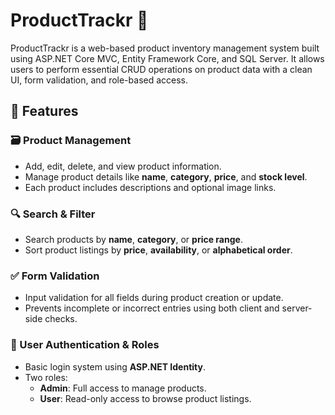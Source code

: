 # ProductTrackr 🚀
ProductTrackr is a web-based product inventory management system built using ASP.NET Core MVC, Entity Framework Core, and SQL Server. It allows users to perform essential CRUD operations on product data with a clean UI, form validation, and role-based access.

## 🚀 Features

### 🗃️ Product Management  
- Add, edit, delete, and view product information.  
- Manage product details like **name**, **category**, **price**, and **stock level**.  
- Each product includes descriptions and optional image links.

### 🔍 Search & Filter  
- Search products by **name**, **category**, or **price range**.  
- Sort product listings by **price**, **availability**, or **alphabetical order**.  

### ✅ Form Validation  
- Input validation for all fields during product creation or update.  
- Prevents incomplete or incorrect entries using both client and server-side checks.

### 👤 User Authentication & Roles  
- Basic login system using **ASP.NET Identity**.  
- Two roles:  
  - **Admin**: Full access to manage products.  
  - **User**: Read-only access to browse product listings.


